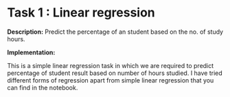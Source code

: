 # Task 1 : Linear regression

**Description:**
Predict the percentage of an student based on the no. of study hours.

**Implementation:**

This is a simple linear regression task in which we are required to predict percentage of student result based on number of hours studied.
I have tried different forms of regression apart from simple linear regression that you can find in the notebook.
